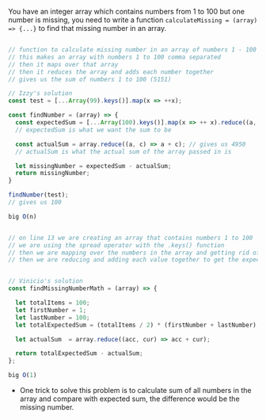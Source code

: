 You have an integer array which contains numbers from 1 to 100 but one number is missing, you need to write a function `calculateMissing = (array) => {...}` to find that missing number in an array.

```javascript

// function to calculate missing number in an array of numbers 1 - 100
// this makes an array with numbers 1 to 100 comma separated
// then it maps over that array
// then it reduces the array and adds each number together
// gives us the sum of numbers 1 to 100 (5151)

// Izzy's solution
const test = [...Array(99).keys()].map(x => ++x);

const findNumber = (array) => {
  const expectedSum = [...Array(100).keys()].map(x => ++ x).reduce((a, c) => a + c); // gives us 5050
  // expectedSum is what we want the sum to be

  const actualSum = array.reduce((a, c) => a + c); // gives us 4950
  // actualSum is what the actual sum of the array passed in is

  let missingNumber = expectedSum - actualSum;
  return missingNumber;
}

findNumber(test);
// gives us 100

big O(n)


// on line 13 we are creating an array that contains numbers 1 to 100
// we are using the spread operator with the .keys() function
// then we are mapping over the numbers in the array and getting rid of 0
// then we are reducing and adding each value together to get the expectedSum


// Vinicio's solution
const findMissingNumberMath = (array) => {

  let totalItems = 100;
  let firstNumber = 1;
  let lastNumber = 100;
  let totalExpectedSum = (totalItems / 2) * (firstNumber + lastNumber); // arithmetic progression

  let actualSum  = array.reduce((acc, cur) => acc + cur);

  return totalExpectedSum - actualSum;
};

big O(1)
```
* One trick to solve this problem is to calculate sum of all numbers in the array and compare with expected sum, the difference would be the missing number.

